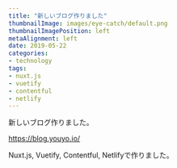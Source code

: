 ```yaml
---
title: "新しいブログ作りました"
thumbnailImage: images/eye-catch/default.png
thumbnailImagePosition: left
metaAlignment: left
date: 2019-05-22
categories:
- technology
tags:
- nuxt.js
- vuetify
- contentful
- netlify
---
```


新しいブログ作りました。  
  
https://blog.youyo.io/  
  
Nuxt.js, Vuetify, Contentful, Netlifyで作りました。

